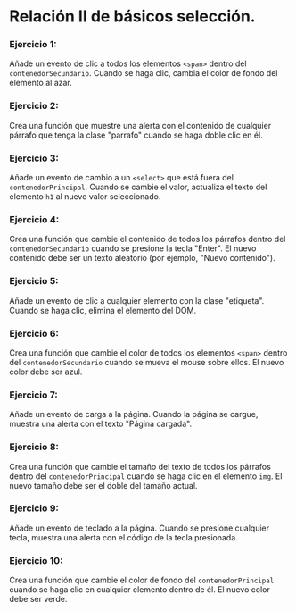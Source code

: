 # Relación II de básicos selección.

### Ejercicio 1:

Añade un evento de clic a todos los elementos `<span>` dentro del `contenedorSecundario`. Cuando se haga clic, cambia el color de fondo del elemento al azar.

### Ejercicio 2:

Crea una función que muestre una alerta con el contenido de cualquier párrafo que tenga la clase "parrafo" cuando se haga doble clic en él.

### Ejercicio 3:

Añade un evento de cambio a un `<select>` que está fuera del `contenedorPrincipal`. Cuando se cambie el valor, actualiza el texto del elemento `h1` al nuevo valor seleccionado.

### Ejercicio 4:

Crea una función que cambie el contenido de todos los párrafos dentro del `contenedorSecundario` cuando se presione la tecla "Enter". El nuevo contenido debe ser un texto aleatorio (por ejemplo, "Nuevo contenido").

### Ejercicio 5:

Añade un evento de clic a cualquier elemento con la clase "etiqueta". Cuando se haga clic, elimina el elemento del DOM.

### Ejercicio 6:

Crea una función que cambie el color de todos los elementos `<span>` dentro del `contenedorSecundario` cuando se mueva el mouse sobre ellos. El nuevo color debe ser azul.

### Ejercicio 7:

Añade un evento de carga a la página. Cuando la página se cargue, muestra una alerta con el texto "Página cargada".

### Ejercicio 8:

Crea una función que cambie el tamaño del texto de todos los párrafos dentro del `contenedorPrincipal` cuando se haga clic en el elemento `img`. El nuevo tamaño debe ser el doble del tamaño actual.

### Ejercicio 9:

Añade un evento de teclado a la página. Cuando se presione cualquier tecla, muestra una alerta con el código de la tecla presionada.

### Ejercicio 10:

Crea una función que cambie el color de fondo del `contenedorPrincipal` cuando se haga clic en cualquier elemento dentro de él. El nuevo color debe ser verde.
